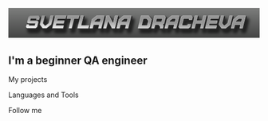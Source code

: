 ![Header](https://github.com/Brodlik/Brodlik/blob/main/assets/MyName.png)

## I'm a beginner QA engineer

My projects

Languages and Tools

Follow me
